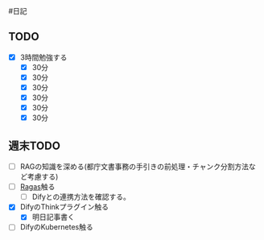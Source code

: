 #日記

## TODO
- [x] 3時間勉強する
	- [x] 30分
	- [x] 30分
	- [x] 30分
	- [x] 30分
	- [x] 30分
	- [x] 30分

## 週末TODO
- [ ] RAGの知識を深める(都庁文書事務の手引きの前処理・チャンク分割方法など考慮する)
- [ ] [Ragas](https://docs.ragas.io/en/stable/)触る
	- [ ] Difyとの連携方法を確認する。
- [x] DifyのThinkプラグイン触る
	- [x] 明日記事書く
- [ ] DifyのKubernetes触る